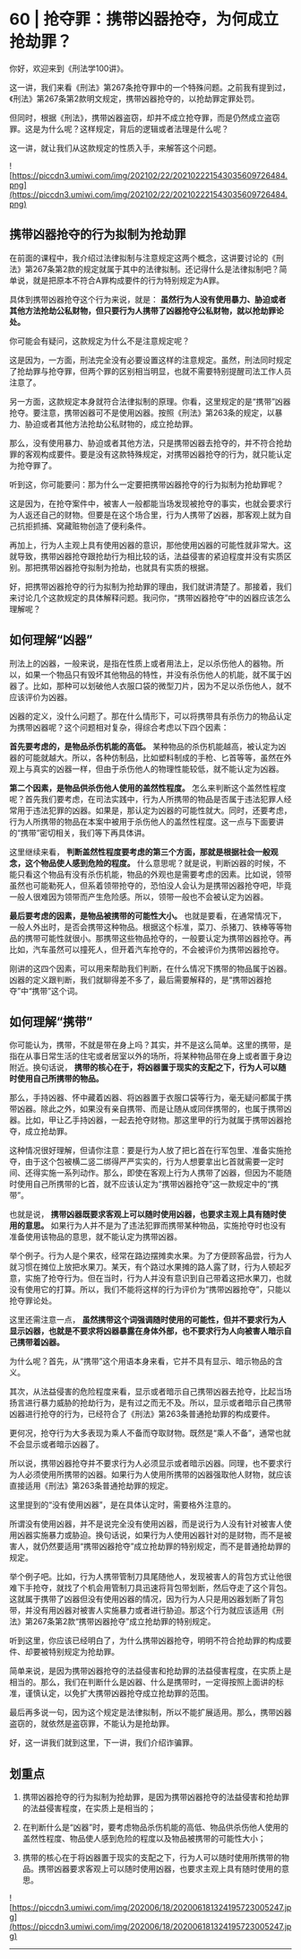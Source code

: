 # 60 | 抢夺罪：携带凶器抢夺，为何成立抢劫罪？

你好，欢迎来到《刑法学100讲》。

这一讲，我们来看《刑法》第267条抢夺罪中的一个特殊问题。之前我有提到过，《刑法》第267条第2款明文规定，携带凶器抢夺的，以抢劫罪定罪处罚。

但同时，根据《刑法》，携带凶器盗窃，却并不成立抢夺罪，而是仍然成立盗窃罪。这是为什么呢？这样规定，背后的逻辑或者法理是什么呢？

这一讲，就让我们从这款规定的性质入手，来解答这个问题。

![https://piccdn3.umiwi.com/img/202102/22/202102221543035609726484.png](https://piccdn3.umiwi.com/img/202102/22/202102221543035609726484.png)

## 携带凶器抢夺的行为拟制为抢劫罪

在前面的课程中，我介绍过法律拟制与注意规定这两个概念，这讲要讨论的《刑法》第267条第2款的规定就属于其中的法律拟制。还记得什么是法律拟制吧？简单说，就是把原本不符合A罪构成要件的行为特别规定为A罪。

具体到携带凶器抢夺这个行为来说，就是： **虽然行为人没有使用暴力、胁迫或者其他方法抢劫公私财物，但只要行为人携带了凶器抢夺公私财物，就以抢劫罪论处。**

你可能会有疑问，这款规定为什么不是注意规定呢？

这是因为，一方面，刑法完全没有必要设置这样的注意规定。虽然，刑法同时规定了抢劫罪与抢夺罪，但两个罪的区别相当明显，也就不需要特别提醒司法工作人员注意了。

另一方面，这款规定本身就符合法律拟制的原理。你看，这里规定的是“携带”凶器抢夺。要注意，携带凶器可不是使用凶器。按照《刑法》第263条的规定，以暴力、胁迫或者其他方法抢劫公私财物的，成立抢劫罪。

那么，没有使用暴力、胁迫或者其他方法，只是携带凶器去抢夺的，并不符合抢劫罪的客观构成要件。要是没有这款特殊规定，对携带凶器抢夺的行为，就只能认定为抢夺罪了。

听到这，你可能要问：那为什么一定要把携带凶器抢夺的行为拟制为抢劫罪呢？

这是因为，在抢夺案件中，被害人一般都能当场发现被抢夺的事实，也就会要求行为人返还自己的财物。但要是在这个场合里，行为人携带了凶器，那客观上就为自己抗拒抓捕、窝藏赃物创造了便利条件。

再加上，行为人主观上具有使用凶器的意识，那他使用凶器的可能性就非常大。这就导致，携带凶器抢夺跟抢劫行为相比较的话，法益侵害的紧迫程度并没有实质区别。那把携带凶器抢夺拟制为抢劫，也就具有实质的根据。

好，把携带凶器抢夺的行为拟制为抢劫罪的理由，我们就讲清楚了。那接着，我们来讨论几个这款规定的具体解释问题。我问你，“携带凶器抢夺”中的凶器应该怎么理解呢？

## 如何理解“凶器” 

刑法上的凶器，一般来说，是指在性质上或者用法上，足以杀伤他人的器物。所以，如果一个物品只有毁坏其他物品的特性，并没有杀伤他人的机能，就不属于凶器了。比如，那种可以划破他人衣服口袋的微型刀片，因为不足以杀伤他人，就不应该评价为凶器。

凶器的定义，没什么问题了。那在什么情形下，可以将携带具有杀伤力的物品认定为携带凶器呢？这个问题相对复杂，得综合考虑以下四个因素：

 **首先要考虑的，是物品杀伤机能的高低。** 某种物品的杀伤机能越高，被认定为凶器的可能就越大。所以，各种仿制品，比如塑料制成的手枪、匕首等等，虽然在外观上与真实的凶器一样，但由于杀伤他人的物理性能较低，就不能认定为凶器。

 **第二个因素，是物品供杀伤他人使用的盖然性程度。** 怎么来判断这个盖然性程度呢？首先我们要考虑，在司法实践中，行为人所携带的物品是否属于违法犯罪人经常用于违法犯罪的凶器。如果是，那认定为凶器的可能性就大。同时，还要考虑，行为人所携带的物品在本案中被用于杀伤他人的盖然性程度。这一点与下面要讲的“携带”密切相关，我们等下再具体讲。

这里继续来看， **判断盖然性程度要考虑的第三个方面，那就是根据社会一般观念，这个物品使人感到危险的程度。** 什么意思呢？就是说，判断凶器的时候，不能只看这个物品有没有杀伤机能，物品的外观也是需要考虑的因素。比如说，领带虽然也可能勒死人，但系着领带抢夺的，恐怕没人会认为是携带凶器抢夺吧，毕竟一般人很难因为领带而产生危险感。所以，领带一般也不会被认定为凶器。

 **最后要考虑的因素，是物品被携带的可能性大小。** 也就是要看，在通常情况下，一般人外出时，是否会携带这种物品。根据这个标准，菜刀、杀猪刀、铁棒等等物品的携带可能性就很小。那携带这些物品抢夺的，一般要认定为携带凶器抢夺。再比如，汽车虽然可以撞死人，但开着汽车抢夺的，不会被评价为携带凶器抢夺。

刚讲的这四个因素，可以用来帮助我们判断，在什么情况下携带的物品属于凶器。凶器的定义跟判断，我们就聊得差不多了，最后需要解释的，是“携带凶器抢夺”中“携带”这个词。

## 如何理解“携带” 

你可能认为，携带，不就是带在身上吗？其实，并不是这么简单。这里的携带，是指在从事日常生活的住宅或者居室以外的场所，将某种物品带在身上或者置于身边附近。换句话说， **携带的核心在于，将凶器置于现实的支配之下，行为人可以随时使用自己所携带的物品。**

那么，手持凶器、怀中藏着凶器、将凶器置于衣服口袋等行为，毫无疑问都属于携带凶器。除此之外，如果没有亲自携带、而是让随从或同伴携带的，也属于携带凶器。比如，甲让乙手持凶器，一起去抢夺财物。那这里甲的行为就属于携带凶器抢夺，成立抢劫罪。

这种情况很好理解，但请你注意：要是行为人放了把匕首在行军包里、准备实施抢夺，由于这个包被横二竖二绑得严严实实的，行为人想要拿出匕首就需要一定时间、还得实施一系列动作。那么，即使在客观上行为人携带了凶器，但因为不能随时使用自己所携带的匕首，就不应该认定为“携带凶器抢夺”这一款规定中的“携带”。

也就是说， **携带凶器既要求客观上可以随时使用凶器，也要求主观上具有随时使用的意思。** 如果行为人并不是为了违法犯罪而携带某种物品，实施抢夺时也没有准备使用该物品的意思，就不能认定为携带凶器。

举个例子。行为人是个果农，经常在路边摆摊卖水果。为了方便顾客品尝，行为人就习惯在摊位上放把水果刀。某天，有个路过水果摊的路人露了财，行为人顿起歹意，实施了抢夺行为。但在当时，行为人并没有意识到自己带着这把水果刀，也就没有使用它的打算。所以，我们不能将这样的行为评价为“携带凶器抢夺”，只能以抢夺罪论处。

这里还需注意一点， **虽然携带这个词强调随时使用的可能性，但并不要求行为人显示凶器，也就是不要求将凶器暴露在身体外部，也不要求行为人向被害人暗示自己携带着凶器。**

为什么呢？首先，从“携带”这个用语本身来看，它并不具有显示、暗示物品的含义。

其次，从法益侵害的危险程度来看，显示或者暗示自己携带凶器去抢夺，比起当场扬言进行暴力威胁的抢劫行为，是有过之而无不及。所以，显示或者暗示自己携带凶器进行抢夺的行为，已经符合了《刑法》第263条普通抢劫罪的构成要件。

更何况，抢夺行为大多表现为乘人不备而夺取财物。既然是“乘人不备”，通常也就不会显示或者暗示凶器了。

所以说，携带凶器抢夺并不要求行为人必须显示或者暗示凶器。同理，也不要求行为人必须使用所携带的凶器。如果行为人使用所携带的凶器强取他人财物，就应该直接适用《刑法》第263条普通抢劫罪的规定。

这里提到的“没有使用凶器”，是在具体认定时，需要格外注意的。

所谓没有使用凶器，并不是说完全没有使用凶器，而是说行为人没有针对被害人使用凶器实施暴力或胁迫。换句话说，如果行为人使用凶器针对的是财物，而不是被害人，就仍然要适用“携带凶器抢夺”成立抢劫罪的特别规定，而不是普通抢劫罪的规定。

举个例子吧。比如，行为人携带管制刀具尾随他人，发现被害人的背包方式让他很难下手抢夺，就找了个机会用管制刀具迅速将背包带划断，然后夺走了这个背包。这就属于携带了凶器但没有使用凶器的情况，因为行为人只是用凶器划断了背包带，并没有用凶器对被害人实施暴力或者进行胁迫。那这个行为就应该适用《刑法》第267条第2款“携带凶器抢夺”成立抢劫罪的特别规定。

听到这里，你应该已经明白了，为什么携带凶器抢夺，明明不符合抢劫罪的构成要件、却要被特别规定为抢劫罪。

简单来说，是因为携带凶器抢夺的法益侵害和抢劫罪的法益侵害程度，在实质上是相当的。那么，我们在判断什么是凶器、什么是携带时，一定得按照上面讲的标准，谨慎认定，以免扩大携带凶器抢夺成立抢劫罪的范围。

最后再多说一句，因为这个规定是法律拟制，所以不能扩展适用。那么，携带凶器盗窃的，就依然是盗窃罪，不能认为是抢劫罪。

好，这一讲我们就到这里，下一讲，我们介绍诈骗罪。

## 划重点

1. 携带凶器抢夺的行为拟制为抢劫罪，是因为携带凶器抢夺的法益侵害和抢劫罪的法益侵害程度，在实质上是相当的；

2. 在判断什么是“凶器”时，要考虑物品杀伤机能的高低、物品供杀伤他人使用的盖然性程度、物品使人感到危险的程度以及物品被携带的可能性大小；

3. 携带的核心在于将凶器置于现实的支配之下，行为人可以随时使用所携带的物品。携带凶器要求客观上可以随时使用凶器，也要求主观上具有随时使用的意思。

![https://piccdn3.umiwi.com/img/202006/18/202006181324195723005247.jpg](https://piccdn3.umiwi.com/img/202006/18/202006181324195723005247.jpg)

---
